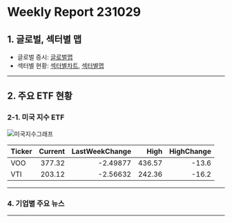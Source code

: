 # Weekly Report 231029

## 1. 글로벌, 섹터별 맵
- 글로벌 증시: [글로벌맵](https://finviz.com/map.ashx?t=geo&st=w1)
- 섹터별 현황: [섹터별차트](https://finviz.com/groups.ashx), [섹터별맵](https://finviz.com/map.ashx?st=w1)
---
## 2. 주요 ETF 현황
### 2-1. 미국 지수 ETF
![미국지수그래프](/Users/samsung/PycharmProjects/stock-report/output/weekly//graph/231029//USIndexETF_231029.jpg)

| Ticker   |   Current |   LastWeekChange |   High |   HighChange |
|:---------|----------:|-----------------:|-------:|-------------:|
| VOO      |    377.32 |         -2.49877 | 436.57 |        -13.6 |
| VTI      |    203.12 |         -2.56632 | 242.36 |        -16.2 |

---
### 4. 기업별 주요 뉴스

---
